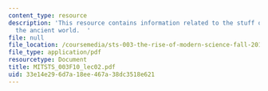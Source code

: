 ```yaml
---
content_type: resource
description: 'This resource contains information related to the stuff of matter in
  the ancient world.  '
file: null
file_location: /coursemedia/sts-003-the-rise-of-modern-science-fall-2010/33e14e296d7a18ee467a38dc3518e621_MITSTS_003F10_lec02.pdf
file_type: application/pdf
resourcetype: Document
title: MITSTS_003F10_lec02.pdf
uid: 33e14e29-6d7a-18ee-467a-38dc3518e621
---
```

